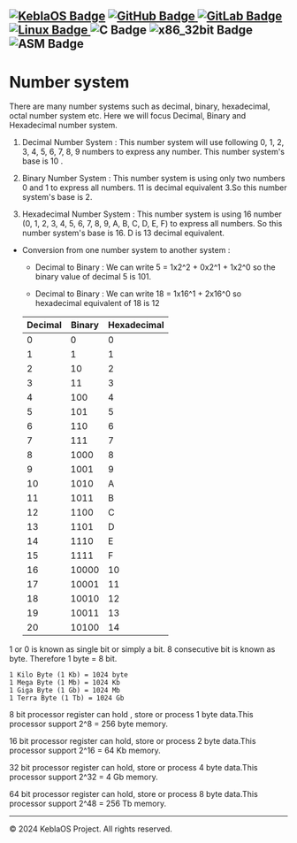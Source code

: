 [![KeblaOS Badge](https://img.shields.io/badge/Kebla-OS-maker?labelColor=red&color=blue)](https://gitlab.com/baponkar/kebla-os)
[![GitHub Badge](https://img.shields.io/badge/Fork-Me-maker?logo=GitHub&logoColor=Blue&labelColor=white&color=blue)
](https://github.com/baponkar/KeblaOS)
[![GitLab Badge](https://img.shields.io/badge/Fork-Me-maker?logo=GitLab&logoColor=Blue&labelColor=white&color=blue)
](https://gitlab.com/baponkar/KeblaOS)
[![Linux Badge](https://img.shields.io/badge/-Linux-maker?logo=linux&logoColor=black&logoSize=auto&labelColor=white&color=blue)
](https://kernel.com)
![C Badge](https://img.shields.io/badge/C-Language-maker?logo=c&logoColor=black&labelColor=white&color=blue)
![x86_32bit Badge](https://img.shields.io/badge/x86-32bit-maker?logo=intel&labelColor=white&color=blue)
![ASM Badge](https://img.shields.io/badge/ASM-Language-maker?logo=assembly&labelColor=white&color=blue)
--------------------------------------------------------------------------------------------------------------------

# Number system

There are many number systems such as decimal, binary, hexadecimal, octal number system etc. Here we will focus Decimal, Binary and Hexadecimal number system.

1. Decimal Number System : This number system will use following 0, 1, 2, 3, 4, 5, 6, 7, 8, 9 numbers to express any number. This number system's base is 10 .

2. Binary Number System : This number system is using only two numbers 0 and 1 to express all numbers. 11 is decimal equivalent 3.So this number system's base is 2.

3. Hexadecimal Number System : This number system is using 16 number (0, 1, 2, 3, 4, 5, 6, 7, 8, 9, A, B, C, D, E, F) to express all numbers. So this number system's base is 16. D is 13 decimal equivalent.

* Conversion from one number system to another system :

    - Decimal to Binary :  We can write  5 = 1x2^2 + 0x2^1 + 1x2^0 so the binary value of decimal 5 is 101.

    - Decimal to Binary : We can write 18 = 1x16^1 + 2x16^0 so hexadecimal equivalent of 18 is 12



    | Decimal | Binary   | Hexadecimal |
    |---------|----------|-------------|
    |  0      | 0        | 0           |
    |  1      | 1        | 1           |
    |  2      | 10       | 2           |
    |  3      | 11       | 3           |
    |  4      | 100      | 4           |
    |  5      | 101      | 5           |
    |  6      | 110      | 6           |
    |  7      | 111      | 7           |
    |  8      | 1000     | 8           |
    |  9      | 1001     | 9           |
    |  10     | 1010     | A           |
    |  11     | 1011     | B           |
    |  12     | 1100     | C           |
    |  13     | 1101     | D           |
    |  14     | 1110     | E           |
    |  15     | 1111     | F           |
    |  16     | 10000    | 10          |
    |  17     | 10001    | 11          |
    |  18     | 10010    | 12          |
    |  19     | 10011    | 13          |
    |  20     | 10100    | 14          |


1 or 0 is known as single bit or simply a bit. 8 consecutive bit is known as byte. Therefore 1 byte = 8 bit.

```plaintext
1 Kilo Byte (1 Kb) = 1024 byte
1 Mega Byte (1 Mb) = 1024 Kb
1 Giga Byte (1 Gb) = 1024 Mb
1 Terra Byte (1 Tb) = 1024 Gb
```

8 bit processor register can hold , store or process 1 byte data.This processor support 2^8 = 256 byte memory.


16 bit processor register can hold, store or process 2 byte data.This processor support 2^16 = 64 Kb memory.

32 bit processor register can hold, store or process 4 byte data.This processor support 2^32 = 4 Gb memory.

64 bit processor register can hold, store or process 8 byte data.This processor support 2^48 = 256 Tb memory.




-------------------------------------------------------
© 2024 KeblaOS Project. All rights reserved.